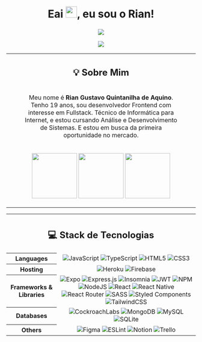 <h1 align="center" >Eai <img src="https://media.giphy.com/media/hvRJCLFzcasrR4ia7z/giphy.gif" width="30px">, eu sou o Rian!</h1>

<h3 align="center">
  <img src="https://i.imgur.com/HC6NlFN.gif" />
  <p><p/>
  <a href="https://linkedin.com/in/Rian-Aquino"><img src="https://img.shields.io/badge/LinkedIn-%230077B5.svg?logo=linkedin&logoColor=white"/></a>
</h3>

<table align="center">
  <tr>
    
  <td colspan="5">
    <h2 align="center">💡 Sobre Mim</h2>
  </td>
  </tr>
      <tr>
        <td></td>
        <td></td>
        <td align="center">
          <p></p>
            Meu nome é <strong>Rian Gustavo Quintanilha de Aquino</strong>.  Tenho 19 anos, sou desenvolvedor Frontend com interesse em Fullstack. Técnico de Informática para Internet, e estou cursando Análise e Desenvolvimento de Sistemas. E estou em busca da primeira oportunidade no mercado.
          <p></p>
        </td>
        <td></td>
        <td></td>
      </tr>
      
  <tr>
        <td colspan="5" align="center">
          <p></p>
            <img src="https://github-readme-stats.vercel.app/api/top-langs/?username=rian-aquino&theme=tokyonight&hide_border=false&include_all_commits=false&count_private=false&layout=compact" height="120"/>
            <img src="https://github-readme-streak-stats.herokuapp.com/?user=rian-aquino&theme=tokyonight&hide_border=false" height="120"/>
            <img src="https://github-readme-stats.vercel.app/api?username=rian-aquino&theme=tokyonight&hide_border=false&include_all_commits=false&count_private=false" height="120"/>
          <p></p>
          </td>
      </tr>
</table>

<table>
  <tr>
    <th colspan="2">
      <h2>💻 Stack de Tecnologias</h2>
    </th>
  </tr>
  <tr>
    <th>Languages</th>
    <td align="center">
      <img src="https://img.shields.io/badge/javascript-%23323330.svg?style=for-the-badge&amp;logo=javascript&amp;logoColor=%23F7DF1E" alt="JavaScript"> 
      <img src="https://img.shields.io/badge/typescript-%23007ACC.svg?style=for-the-badge&amp;logo=typescript&amp;logoColor=white" alt="TypeScript"> 
      <img src="https://img.shields.io/badge/html5-%23E34F26.svg?style=for-the-badge&amp;logo=html5&amp;logoColor=white" alt="HTML5"> 
      <img src="https://img.shields.io/badge/css3-%231572B6.svg?style=for-the-badge&amp;logo=css3&amp;logoColor=white" alt="CSS3">
    </td>
  </tr>
  <tr>
    <th>Hosting</th>
    <td align="center">
      <img src="https://img.shields.io/badge/heroku-%23430098.svg?style=for-the-badge&amp;logo=heroku&amp;logoColor=white" alt="Heroku"> 
      <img src="https://img.shields.io/badge/firebase-%23039BE5.svg?style=for-the-badge&amp;logo=firebase" alt="Firebase">
    </td>
  </tr>
  <tr>
    <th>Frameworks & Libraries</th>
    <td align="center">
      <img src="https://img.shields.io/badge/expo-1C1E24?style=for-the-badge&amp;logo=expo&amp;logoColor=#D04A37" alt="Expo"> 
      <img src="https://img.shields.io/badge/express.js-%23404d59.svg?style=for-the-badge&amp;logo=express&amp;logoColor=%2361DAFB" alt="Express.js"> 
      <img src="https://img.shields.io/badge/Insomnia-black?style=for-the-badge&amp;logo=insomnia&amp;logoColor=5849BE" alt="Insomnia"> 
      <img src="https://img.shields.io/badge/JWT-black?style=for-the-badge&amp;logo=JSON%20web%20tokens" alt="JWT"> 
      <img src="https://img.shields.io/badge/NPM-%23000000.svg?style=for-the-badge&amp;logo=npm&amp;logoColor=white" alt="NPM"> 
      <img src="https://img.shields.io/badge/node.js-6DA55F?style=for-the-badge&amp;logo=node.js&amp;logoColor=white" alt="NodeJS"> 
      <img src="https://img.shields.io/badge/react-%2320232a.svg?style=for-the-badge&amp;logo=react&amp;logoColor=%2361DAFB" alt="React"> 
      <img src="https://img.shields.io/badge/react_native-%2320232a.svg?style=for-the-badge&amp;logo=react&amp;logoColor=%2361DAFB" alt="React Native"> 
      <img src="https://img.shields.io/badge/React_Router-CA4245?style=for-the-badge&amp;logo=react-router&amp;logoColor=white" alt="React Router"> 
      <img src="https://img.shields.io/badge/SASS-hotpink.svg?style=for-the-badge&amp;logo=SASS&amp;logoColor=white" alt="SASS"> 
      <img src="https://img.shields.io/badge/styled--components-DB7093?style=for-the-badge&amp;logo=styled-components&amp;logoColor=white" alt="Styled Components" />
      <img src="https://img.shields.io/badge/tailwindcss-%2338B2AC.svg?style=for-the-badge&amp;logo=tailwind-css&amp;logoColor=white" alt="TailwindCSS">
    </td>
  </tr>
  <tr>
    <th>Databases</th>
    <td align="center">
      <img src="https://img.shields.io/badge/Cockroach%20Labs-6933FF?style=for-the-badge&amp;logo=Cockroach%20Labs&amp;logoColor=white" alt="CockroachLabs"> 
      <img src="https://img.shields.io/badge/MongoDB-%234ea94b.svg?style=for-the-badge&amp;logo=mongodb&amp;logoColor=white" alt="MongoDB"> 
      <img src="https://img.shields.io/badge/mysql-%2300f.svg?style=for-the-badge&amp;logo=mysql&amp;logoColor=white" alt="MySQL"> 
      <img src="https://img.shields.io/badge/sqlite-%2307405e.svg?style=for-the-badge&amp;logo=sqlite&amp;logoColor=white" alt="SQLite"> 
    </td>
  </tr>
  <tr>
    <th>Others</th>
    <td align="center">
      <img src="https://img.shields.io/badge/figma-%23F24E1E.svg?style=for-the-badge&amp;logo=figma&amp;logoColor=white" alt="Figma">
      <img src="https://img.shields.io/badge/ESLint-4B3263?style=for-the-badge&amp;logo=eslint&amp;logoColor=white" alt="ESLint"> 
      <img src="https://img.shields.io/badge/Notion-%23000000.svg?style=for-the-badge&amp;logo=notion&amp;logoColor=white" alt="Notion"> 
      <img src="https://img.shields.io/badge/Trello-%23026AA7.svg?style=for-the-badge&amp;logo=Trello&amp;logoColor=white" alt="Trello">
    </td>
  </tr>
</table>
